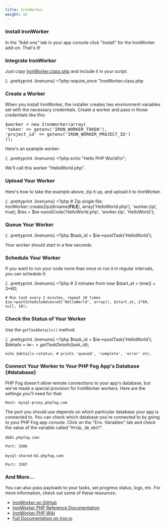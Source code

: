 ```yaml
---
title: IronWorker
weight: 16
---
```


### Install IronWorker

In the "Add-ons" tab in your app console click "Install" for the IronWorker add-on. That's it!

### Integrate IronWorker

Just copy [IronWorker.class.php](https://github.com/iron-io/iron_worker_php/blob/master/IronWorker.class.php) and include it in your script:

{: .prettyprint .linenums}
    <?php
    require_once "IronWorker.class.php

### Create a Worker

When you install IronWorker, the installer creates two environment variables set with the necessary credentials. Create a worker and pass in those credentials like this:

<pre class="prettyprint linenums:3 linenums">
$worker = new IronWorker(array(
'token' => getenv('IRON_WORKER_TOKEN'),
'project_id' => getenv('IRON_WORKER_PROJECT_ID')
));</pre>

Here's an example worker:

{: .prettyprint .linenums}
    <?php
    echo "Hello PHP World!\n";

We'll call this worker "HelloWorld.php".

### Upload Your Worker

Here's how to take the example above, zip it up, and upload it to IronWorker.

{: .prettyprint .linenums}
    <?php
    # Zip single file:
    IronWorker::createZip(dirname(__FILE__), array('HelloWorld.php'), 'worker.zip', true);
    $res = $iw->postCode('HelloWorld.php', 'worker.zip', 'HelloWorld');

###  Queue Your Worker

{: .prettyprint .linenums}
    <?php
    $task_id = $iw->postTask('HelloWorld');

Your worker should start in a few seconds.

### Schedule Your Worker

If you want to run your code more than once or run it in regular intervals, you can schedule it:

{: .prettyprint .linenums}
    <?php
    # 3 minutes from now
    $start_at = time() + 3*60;

    # Run task every 2 minutes, repeat 10 times
    $iw->postScheduleAdvanced('HelloWorld', array(), $start_at, 2*60, null, 10);

### Check the Status of Your Worker

Use the `getTaskDetails()` method.

{: .prettyprint .linenums}
    <?php
    $task_id = $iw->postTask('HelloWorld');
    $details = $iw->getTaskDetails($task_id);

    echo $details->status; # prints 'queued', 'complete', 'error' etc.

### Connect Your Worker to Your PHP Fog App's Database {#database}

PHP Fog doesn't allow remote connections to your app's database, but we've made a special provision for IronWorker workers. Here are the settings you'll need for that: 

    Host: mysql-proxy.phpfog.com

The port you should use depends on which particular database your app is connected to. You can check which database you're connected to by going to your PHP Fog app console. Click on the "Env. Variables" tab and check the value of the variable called "`MYSQL_DB_HOST`".

`db01.phpfog.com`:

    Port: 3306

`mysql-shared-02.phpfog.com`:
    
    Port: 3307

### And More...

You can also pass payloads to your tasks, set progress status, logs, etc. For more information, check out some of these resources:

* [IronWorker on GitHub](https://github.com/iron-io/iron_worker_php)
* [IronWorker PHP Reference Documentation](http://iron-io.github.com/iron_worker_php/)
* [IronWorker PHP Wiki](https://github.com/iron-io/iron_worker_php/wiki)
* [Full Documentation on Iron.io](http://docs.iron.io/)
